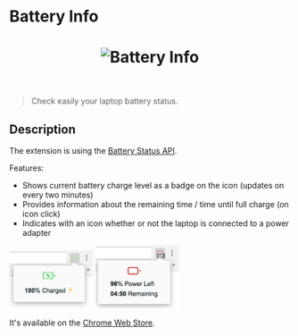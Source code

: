 # Battery Info

<h1 align="center">
	<img width="150" src="https://rawgit.com/radibit/battery-info-chrome-extension/master/images/logo.svg" alt="Battery Info">
	<br>
	<br>
</h1>

> Check easily your laptop battery status.

## Description

The extension is using the [Battery Status API](https://developer.mozilla.org/en-US/docs/Web/API/Battery_Status_API).

Features:
- Shows current battery charge level as a badge on the icon (updates on every two minutes)
- Provides information about the remaining time / time until full charge (on icon click)
- Indicates with an icon whether or not the laptop is connected to a power adapter

<img width="150" src="images/screenshot-1.png" alt="Battery Info Screenshot 1">

<img width="150" src="images/screenshot-2.png" alt="Battery Info Screenshot 2">

It's available on the [Chrome Web Store](https://chrome.google.com/webstore/detail/battery-info/jchnojkeefjdioodimacimfiefjdbpag).
